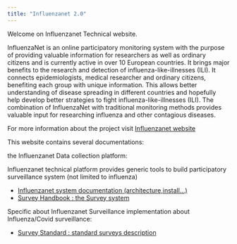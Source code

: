 ```yaml
---
title: "Influenzanet 2.0"
---
```


Welcome on Influenzanet Technical website.

InfluenzaNet is an online participatory monitoring system with the purpose of providing valuable information for researchers as well as ordinary citizens and is currently active in over 10 European countries. It brings major benefits to the research and detection of influenza-like-illnesses (ILI). It connects epidemiologists, medical researcher and ordinary citizens, benefiting each group with unique information. This allows better understanding of disease spreading in different countries and hopefully help develop better strategies to fight influenza-like-illnesses (ILI). The combination of InfluenzaNet with traditional monitoring methods provides valuable input for researching influenza and other contagious diseases.

For more information about the project visit <a href="https://influenzanet.info/">Influenzanet website</a>

This website contains several documentations:

the Influenzanet Data collection platform:

Influenzanet technical platform provides generic tools to build participatory surveillance system (not limited to influenza)

- [Influenzanet system documentation (architecture,install...)](/docs/system)
- [Survey Handbook : the Survey system](/docs/survey-handbook)

Specific about Influenzanet Surveillance implementation about Influenza/Covid surveillance:

- [Survey Standard : standard surveys description](https://influenzanet.github.io/surveys-standards/)